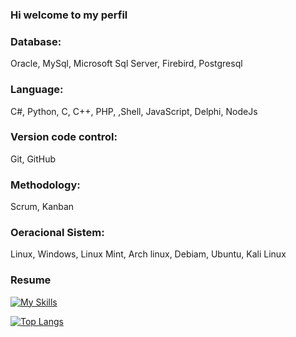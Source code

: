 ### Hi welcome to my perfil 

### Database: 
Oracle, MySql, Microsoft Sql Server, Firebird, Postgresql

### Language: 
C#, Python, C, C++, PHP, ,Shell, JavaScript, Delphi, NodeJs

### Version code control: 
Git, GitHub

### Methodology: 
Scrum, Kanban

### Oeracional Sistem: 
Linux, Windows, Linux Mint, Arch linux, Debiam, Ubuntu, Kali Linux

### Resume
[![My Skills](https://skillicons.dev/icons?i=angular,arduino,c,cs,cpp,cloudflare,dotnet,godot,html,js,mysql,php,py,mysql,vscode,git,github,mint,arch,linux,windows&perline=10)](https://skillicons.dev)

[![Top Langs](https://github-readme-stats.vercel.app/api/top-langs/?username=rafaelfx91&layout=compact&show_icons=true&theme=dark)](https://github.com/rafaelfx91/github-readme-stats)




